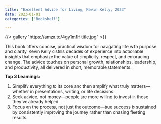 ```yaml
---
title: "Excellent Advice for Living, Kevin Kelly, 2023"
date: 2023-01-01
categories: ["Bookshelf"]

---
```


{{< gallery "https://amzn.to/4gy1mfH,title.jpg" >}}

This book offers concise, practical wisdom for navigating life with purpose and clarity. Kevin Kelly distills decades of experience into actionable insights that emphasize the value of simplicity, respect, and embracing change. The advice touches on personal growth, relationships, leadership, and productivity, all delivered in short, memorable statements.

**Top 3 Learnings:**

1. Simplify everything to its core and then amplify what truly matters—whether in presentations, writing, or life decisions.
2. Seek advice, not money—people are more willing to invest in those they’ve already helped.
3. Focus on the process, not just the outcome—true success is sustained by consistently improving the journey rather than chasing fleeting results.
